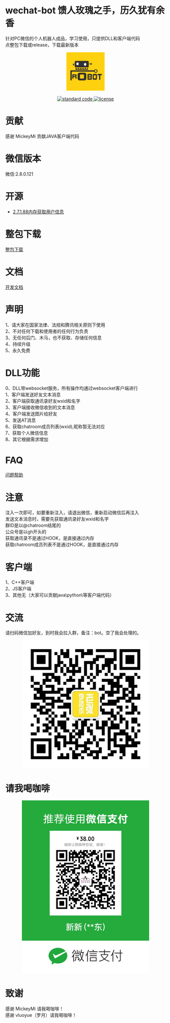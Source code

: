 # wechat-bot  馈人玫瑰之手，历久犹有余香
针对PC微信的个人机器人成品，学习使用，只提供DLL和客户端代码  
点整包下载或release，下载最新版本  
<p align="center">
  <img src="./pic/github_logo.png" width="120">
</p>

<p align="center">
  <a href="https://github.com/feross/standard">
    <img src="https://img.shields.io/badge/code%20style-standard-green.svg?style=flat-square" alt="standard code">
  </a>
  <a href="https://github.com/xiaozhu188/electron-vue-cloud-music/blob/master/LICENSE">
    <img src="https://img.shields.io/github/v/release/cixingguangming55555/wechat-bot?include_prereleases" alt="license">
  </a>
</p>

# 贡献
感谢 MickeyMi 贡献JAVA客户端代码
# 微信版本
微信:2.8.0.121  
# 开源
* [2.7.1.88内存获取用户信息](userlist.cpp)
# 整包下载
[整包下载](https://github.com/cixingguangming55555/wechat-bot/archive/2.2.2.56.zip)
# 文档
[开发文档](https://www.showdoc.cc/wechatbot)
# 声明
1、请大家在国家法律、法规和腾讯相关原则下使用  
2、不对任何下载和使用者的任何行为负责  
3、无任何后门、木马，也不获取、存储任何信息  
4、持续升级  
5、永久免费   
# DLL功能
0、DLL带websocket服务，所有操作均通过websocket客户端进行  
1、客户端发送好友文本消息  
2、客户端获取通讯录好友wxid和名字  
3、客户端接收微信收到的文本消息  
4、客户端发送图片给好友  
5、发送AT消息  
6、获取chatroom成员列表(wxid),昵称暂无法对应  
7、获取个人微信信息  
8、其它根据需求增加  
# FAQ
[问题帮助](./pic/help1.md)
# 注意
注入一次即可，如要重新注入，请退出微信，重新启动微信后再注入  
发送文本消息时，需要先获取通讯录好友wxid和名字  
群ID是以@chatroom结尾的  
公众号是以gh开头的  
获取通讯录不是通过HOOK，是直接通过内存  
获取chatroom成员列表不是通过HOOK，是直接通过内存  
# 客户端
1、C++客户端  
2、JS客户端  
3、其他无（大家可以贡献java\python\等客户端代码）  
# 交流
请扫码微信加好友，到时我会拉入群，备注：bot。空了我会处理的。

<center class="half">
    <img src="./pic/qrcode.jpg" width="400"/>
</center>

# 请我喝咖啡

<center class="half">
    <img src="./pic/38.jpg" width="400"/>
</center>

# 致谢
感谢 MickeyMi 请我喝咖啡！  
感谢 vluoyue（罗月）请我喝咖啡！  
